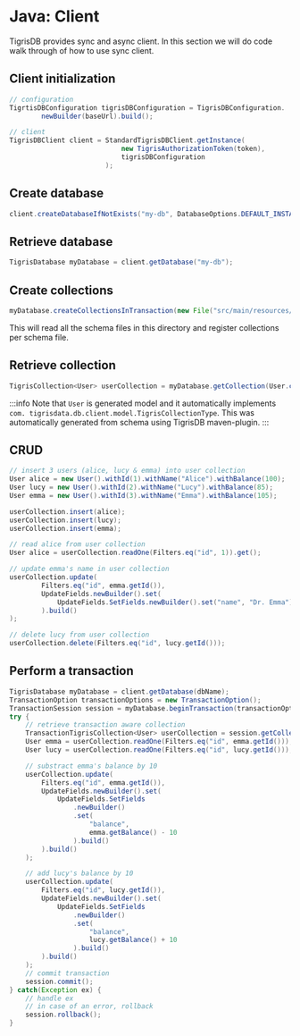 # Java: Client

TigrisDB provides sync and async client. In this section we will do code
walk through of how to use sync client.

## Client initialization

```java
// configuration
TigrtisDBConfiguration tigrisDBConfiguration = TigrisDBConfiguration.
        newBuilder(baseUrl).build();

// client
TigrisDBClient client = StandardTigrisDBClient.getInstance(
                            new TigrisAuthorizationToken(token),
                            tigrisDBConfiguration
                        );
```

## Create database

```java
client.createDatabaseIfNotExists("my-db", DatabaseOptions.DEFAULT_INSTANCE);
```

## Retrieve database

```java
TigrisDatabase myDatabase = client.getDatabase("my-db");
```

## Create collections

```java
myDatabase.createCollectionsInTransaction(new File("src/main/resources/tigrisdb-schema"));
```

This will read all the schema files in this directory and register
collections per schema file.

## Retrieve collection

```java
TigrisCollection<User> userCollection = myDatabase.getCollection(User.class);
```

:::info
Note that `User` is generated model and it automatically implements `com. tigrisdata.db.client.model.TigrisCollectionType`. This was automatically
generated from schema using TigrisDB maven-plugin.
:::

## CRUD

```java
// insert 3 users (alice, lucy & emma) into user collection
User alice = new User().withId(1).withName("Alice").withBalance(100);
User lucy = new User().withId(2).withName("Lucy").withBalance(85);
User emma = new User().withId(3).withName("Emma").withBalance(105);

userCollection.insert(alice);
userCollection.insert(lucy);
userCollection.insert(emma);

// read alice from user collection
User alice = userCollection.readOne(Filters.eq("id", 1)).get();

// update emma's name in user collection
userCollection.update(
        Filters.eq("id", emma.getId()),
        UpdateFields.newBuilder().set(
            UpdateFields.SetFields.newBuilder().set("name", "Dr. Emma").build()
        ).build()
);

// delete lucy from user collection
userCollection.delete(Filters.eq("id", lucy.getId()));
```

## Perform a transaction

```java
TigrisDatabase myDatabase = client.getDatabase(dbName);
TransactionOption transactionOptions = new TransactionOption();
TransactionSession session = myDatabase.beginTransaction(transactionOptions);
try {
    // retrieve transaction aware collection
    TransactionTigrisCollection<User> userCollection = session.getCollection(User.class);
    User emma = userCollection.readOne(Filters.eq("id", emma.getId()));
    User lucy = userCollection.readOne(Filters.eq("id", lucy.getId()));

    // substract emma's balance by 10
    userCollection.update(
        Filters.eq("id", emma.getId()),
        UpdateFields.newBuilder().set(
            UpdateFields.SetFields
                .newBuilder()
                .set(
                    "balance",
                    emma.getBalance() - 10
                ).build()
        ).build()
    );

    // add lucy's balance by 10
    userCollection.update(
        Filters.eq("id", lucy.getId()),
        UpdateFields.newBuilder().set(
            UpdateFields.SetFields
                .newBuilder()
                .set(
                    "balance",
                    lucy.getBalance() + 10
                ).build()
        ).build()
    );
    // commit transaction
    session.commit();
} catch(Exception ex) {
    // handle ex
    // in case of an error, rollback
    session.rollback();
}
```
